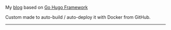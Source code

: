 My [blog](https://remylavergne.dev/) based on [Go Hugo Framework](https://gohugo.io/)

Custom made to auto-build / auto-deploy it with Docker from GitHub.

----
